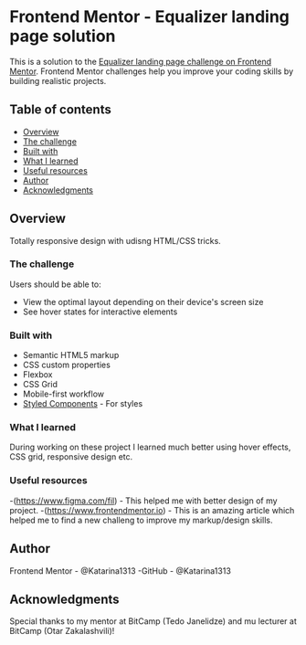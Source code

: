 # Frontend Mentor - Equalizer landing page solution

This is a solution to the [Equalizer landing page challenge on Frontend Mentor](https://www.frontendmentor.io/challenges/equalizer-landing-page-7VJ4gp3DE). Frontend Mentor challenges help you improve your coding skills by building realistic projects.

## Table of contents

- [Overview](#overview)
- [The challenge](#the-challenge)
- [Built with](#built-with)
- [What I learned](#what-i-learned)
- [Useful resources](#useful-resources)
- [Author](#author)
- [Acknowledgments](#acknowledgments)

## Overview

Totally responsive design with udisng HTML/CSS tricks.

### The challenge

Users should be able to:

- View the optimal layout depending on their device's screen size
- See hover states for interactive elements

### Built with

- Semantic HTML5 markup
- CSS custom properties
- Flexbox
- CSS Grid
- Mobile-first workflow
- [Styled Components](https://styled-components.com/) - For styles

### What I learned

During working on these project I learned much better using hover effects, CSS grid, responsive design etc.

### Useful resources

-(https://www.figma.com/fil) - This helped me with better design of my project.
-(https://www.frontendmentor.io) - This is an amazing article which helped me to find a new challeng to improve my markup/design skills.

## Author

Frontend Mentor - @Katarina1313
-GitHub - @Katarina1313

## Acknowledgments

Special thanks to my mentor at BitCamp (Tedo Janelidze) and mu lecturer at BitCamp (Otar Zakalashvili)!
